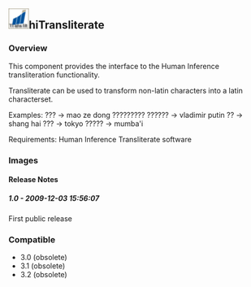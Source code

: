 ## <img src='./logo.jpg' width='40' height='40'>hiTransliterate

### Overview
This component provides the interface to the Human Inference transliteration functionality.

Transliterate can be used to transform non-latin characters into a latin characterset.

Examples:
??? -> mao ze dong
????????? ?????? -> vladimir putin
?? -> shang hai
??? -> tokyo
????? -> mumba'i

Requirements: Human Inference Transliterate software

### Images




#### Release Notes

##### 1.0 - 2009-12-03 15:56:07
First public release
### Compatible
 -  3.0 (obsolete)
 -   3.1 (obsolete)
 -   3.2 (obsolete)